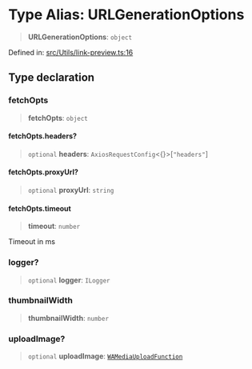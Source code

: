 # Type Alias: URLGenerationOptions

> **URLGenerationOptions**: `object`

Defined in: [src/Utils/link-preview.ts:16](https://github.com/Fokusdotid/bail/blob/0fe6346a5ff68a74eb71890335c982b44e2da604/src/Utils/link-preview.ts#L16)

## Type declaration

### fetchOpts

> **fetchOpts**: `object`

#### fetchOpts.headers?

> `optional` **headers**: `AxiosRequestConfig`\<\{\}\>\[`"headers"`\]

#### fetchOpts.proxyUrl?

> `optional` **proxyUrl**: `string`

#### fetchOpts.timeout

> **timeout**: `number`

Timeout in ms

### logger?

> `optional` **logger**: `ILogger`

### thumbnailWidth

> **thumbnailWidth**: `number`

### uploadImage?

> `optional` **uploadImage**: [`WAMediaUploadFunction`](WAMediaUploadFunction.md)
